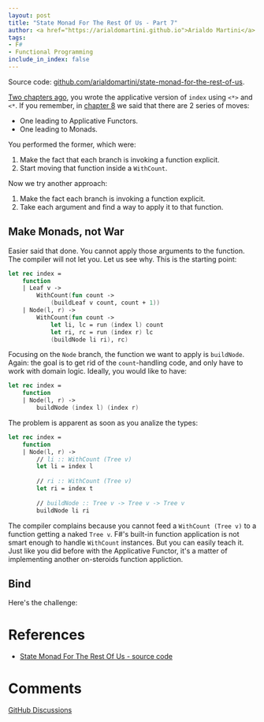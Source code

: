 ```yaml
---
layout: post
title: "State Monad For The Rest Of Us - Part 7"
author: <a href="https://arialdomartini.github.io">Arialdo Martini</a>
tags:
- F#
- Functional Programming
include_in_index: false
---
```

Source code:
[github.com/arialdomartini/state-monad-for-the-rest-of-us][source-code].

[Two chapters ago](state-monad-for-the-rest-of-us-9), you wrote the
applicative version of `index` using `<*>` and `<*`. If you remember,
in [chapter 8](state-monad-for-the-rest-of-us-8) we said that there
are 2 series of moves:

* One leading to Applicative Functors.
* One leading to Monads.

You performed the former, which were:

1. Make the fact that each branch is invoking a function explicit.
2. Start moving that function inside a `WithCount`.

Now we try another approach:

1. Make the fact each branch is invoking a function explicit.
2. Take each argument and find a way to apply it to that function.

## Make Monads, not War
Easier said that done. You cannot apply those arguments to the
function. The compiler will not let you. Let us see why. This is the
starting point:

```fsharp
let rec index =
    function
    | Leaf v ->
        WithCount(fun count ->
            (buildLeaf v count, count + 1))
    | Node(l, r) ->
        WithCount(fun count ->
            let li, lc = run (index l) count
            let ri, rc = run (index r) lc
            (buildNode li ri), rc)
```

Focusing on the `Node` branch, the function we want to apply is
`buildNode`. Again: the goal is to get rid of the `count`-handling
code, and only have to work with domain logic. Ideally, you would like
to have:

```fsharp
let rec index =
    function
    | Node(l, r) ->
        buildNode (index l) (index r)
```

The problem is apparent as soon as you analize the types:


```fsharp
let rec index =
    function
    | Node(l, r) ->
	    // li :: WithCount (Tree v)
	    let li = index l
		
		// ri :: WithCount (Tree v)
		let ri = index t
	
	    // buildNode :: Tree v -> Tree v -> Tree v
        buildNode li ri
```

The compiler complains because you cannot feed a `WithCount (Tree v)`
to a function getting a naked `Tree v`. F#'s built-in function
application is not smart enough to handle `WithCount` instances. But
you can easily teach it.  
Just like you did before with the Applicative Functor, it's a matter
of implementing another on-steroids function appliction.

## Bind
Here's the challenge:




# References
* [State Monad For The Rest Of Us - source code][source-code]
  

# Comments
[GitHub Discussions][discussions]


[discussions]: https://github.com/arialdomartini/arialdomartini.github.io/discussions/30
[source-code]: https://github.com/arialdomartini/state-monad-for-the-rest-of-us
